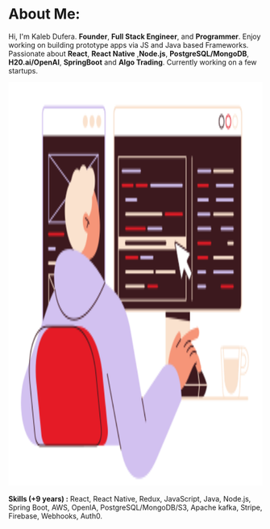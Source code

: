 <p align="center">
<!-- <img src="Header.svg" />
</p> -->


# About Me: 
Hi, I'm Kaleb Dufera. **Founder**, **Full Stack Engineer**, and **Programmer**.
Enjoy working on building prototype apps via JS and Java based Frameworks. 
Passionate about **React**, **React Native** ,**Node.js**, **PostgreSQL/MongoDB**, **H20.ai/OpenAI**, **SpringBoot** and **Algo Trading**.
Currently working on a few startups.

 <img src="code.png" width="1300" height="800" />

**Skills (+9 years) :** React, React Native, Redux, JavaScript, Java, Node.js, Spring Boot, AWS, OpenIA, PostgreSQL/MongoDB/S3, Apache kafka, Stripe, Firebase, Webhooks, Auth0.
</br>
